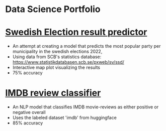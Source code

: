 # Data Science Portfolio

#	[Swedish Election result predictor](https://github.com/LM2621/SwedishElectionResultEstimator)
* An attempt at creating a model that predicts the most popular party per municipality in the swedish elections 2022, 
* Using data from SCB's statistics database: https://www.statistikdatabasen.scb.se/pxweb/sv/ssd/
* Interactive map plot visualizing the results
* 75% accuracy

#	[IMDB review classifier](https://github.com/LM2621/IMDB-review-classifier)
* An NLP model that classifies IMDB movie-reviews as either positive or negative overall 
* Uses the labeled dataset 'imdb' from huggingface
* 85% accuracy 

